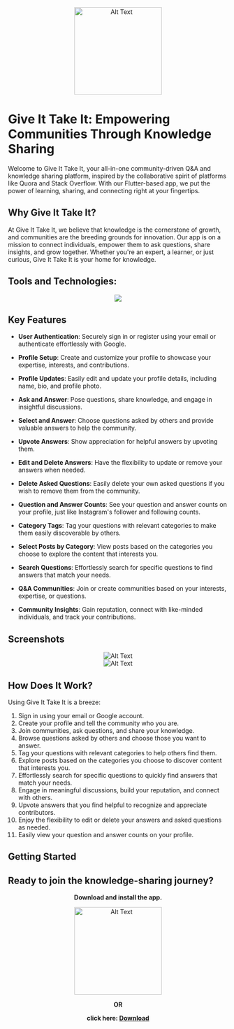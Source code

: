 <div align="center"><img src="https://i.imgur.com/eEL2E1s.gif" alt="Alt Text" width="200"/>
</div>

# Give It Take It: Empowering Communities Through Knowledge Sharing

Welcome to Give It Take It, your all-in-one community-driven Q&A and knowledge sharing platform, inspired by the collaborative spirit of platforms like Quora and Stack Overflow. With our Flutter-based app, we put the power of learning, sharing, and connecting right at your fingertips.


## Why Give It Take It?

At Give It Take It, we believe that knowledge is the cornerstone of growth, and communities are the breeding grounds for innovation. Our app is on a mission to connect individuals, empower them to ask questions, share insights, and grow together. Whether you're an expert, a learner, or just curious, Give It Take It is your home for knowledge.


## Tools and Technologies:



<p align="center">
  <a href="https://skillicons.dev">
    <img src="https://skillicons.dev/icons?i=figma,git,github,flutter,dart,androidstudio,firebase&theme=light" />
  </a>
</p>

## Key Features

- **User Authentication**: Securely sign in or register using your email or authenticate effortlessly with Google.

- **Profile Setup**: Create and customize your profile to showcase your expertise, interests, and contributions.

- **Profile Updates**: Easily edit and update your profile details, including name, bio, and profile photo.

- **Ask and Answer**: Pose questions, share knowledge, and engage in insightful discussions.

- **Select and Answer**: Choose questions asked by others and provide valuable answers to help the community.

- **Upvote Answers**: Show appreciation for helpful answers by upvoting them.

- **Edit and Delete Answers**: Have the flexibility to update or remove your answers when needed.

- **Delete Asked Questions**: Easily delete your own asked questions if you wish to remove them from the community.

- **Question and Answer Counts**: See your question and answer counts on your profile, just like Instagram's follower and following counts.

- **Category Tags**: Tag your questions with relevant categories to make them easily discoverable by others.

- **Select Posts by Category**: View posts based on the categories you choose to explore the content that interests you.

- **Search Questions**: Effortlessly search for specific questions to find answers that match your needs.

- **Q&A Communities**: Join or create communities based on your interests, expertise, or questions.

- **Community Insights**: Gain reputation, connect with like-minded individuals, and track your contributions.




## Screenshots

<div align="center"><img src="https://i.imgur.com/TEZhFmR.gif" alt="Alt Text" />
</div>
<div align="center"><img src="https://i.imgur.com/0RgTLC8.gif" alt="Alt Text" />
</div>


## How Does It Work?

Using Give It Take It is a breeze:

1. Sign in using your email or Google account.
2. Create your profile and tell the community who you are.
3. Join communities, ask questions, and share your knowledge.
4. Browse questions asked by others and choose those you want to answer.
5. Tag your questions with relevant categories to help others find them.
6. Explore posts based on the categories you choose to discover content that interests you.
7. Effortlessly search for specific questions to quickly find answers that match your needs.
8. Engage in meaningful discussions, build your reputation, and connect with others.
9. Upvote answers that you find helpful to recognize and appreciate contributors.
10. Enjoy the flexibility to edit or delete your answers and asked questions as needed.
11. Easily view your question and answer counts on your profile.

## Getting Started
## Ready to join the knowledge-sharing journey?
<div>
<p align="center">
  <b>Download and install the app.</b> 
</p>
<div align="center"><img src="https://i.imgur.com/TsJ6t6Y.gif" alt="Alt Text" width="200" />
</div>
  <p align="center">
 <b>OR</b>
</p>
<p align="center">
  <b>click here: <a href="https://drive.google.com/file/d/1bROdBTwVq6Pr5l1xRyjPOznUms97GU2k/view?usp=sharing">Download</a></b>
</p>

</div>


    

